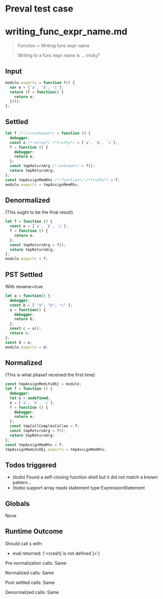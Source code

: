 # Preval test case

# writing_func_expr_name.md

> Function > Writing func expr name
>
> Writing to a func expr name is ... tricky?

## Input

`````js filename=intro
module.exports = function f() {
  var e = ['a', 'b', 'c'];
  return (f = function() {
    return e;
  })();
};
`````


## Settled


`````js filename=intro
let f /*:()=>unknown*/ = function () {
  debugger;
  const e /*:array*/ /*truthy*/ = [`a`, `b`, `c`];
  f = function () {
    debugger;
    return e;
  };
  const tmpReturnArg /*:unknown*/ = f();
  return tmpReturnArg;
};
const tmpAssignMemRhs /*:function*/ /*truthy*/ = f;
module.exports = tmpAssignMemRhs;
`````


## Denormalized
(This ought to be the final result)

`````js filename=intro
let f = function () {
  const e = [`a`, `b`, `c`];
  f = function () {
    return e;
  };
  const tmpReturnArg = f();
  return tmpReturnArg;
};
module.exports = f;
`````


## PST Settled
With rename=true

`````js filename=intro
let a = function() {
  debugger;
  const b = [ "a", "b", "c" ];
  a = function() {
    debugger;
    return b;
  };
  const c = a();
  return c;
};
const d = a;
module.exports = d;
`````


## Normalized
(This is what phase1 received the first time)

`````js filename=intro
const tmpAssignMemLhsObj = module;
let f = function () {
  debugger;
  let e = undefined;
  e = [`a`, `b`, `c`];
  f = function () {
    debugger;
    return e;
  };
  const tmpCallComplexCallee = f;
  const tmpReturnArg = f();
  return tmpReturnArg;
};
const tmpAssignMemRhs = f;
tmpAssignMemLhsObj.exports = tmpAssignMemRhs;
`````


## Todos triggered


- (todo) Found a self-closing function shell but it did not match a known pattern...
- (todo) support array reads statement type ExpressionStatement


## Globals


None


## Runtime Outcome


Should call `$` with:
 - eval returned: ('<crash[ <ref> is not defined ]>')

Pre normalization calls: Same

Normalized calls: Same

Post settled calls: Same

Denormalized calls: Same
